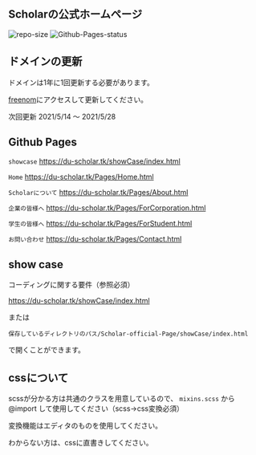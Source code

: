 ## Scholarの公式ホームページ

![repo-size](https://img.shields.io/github/repo-size/DU-Scholar/Scholar-official-Page)
![Github-Pages-status](https://img.shields.io/github/deployments/DU-Scholar/Scholar-official-Page/github-pages?label=Github-Pages)

## ドメインの更新

ドメインは1年に1回更新する必要があります。

[freenom](https://www.freenom.com/ja/index.html)にアクセスして更新してください。

次回更新 2021/5/14 〜 2021/5/28

## Github Pages

`showcase`  https://du-scholar.tk/showCase/index.html

`Home`  https://du-scholar.tk/Pages/Home.html

`Scholarについて`  https://du-scholar.tk/Pages/About.html

`企業の皆様へ`  https://du-scholar.tk/Pages/ForCorporation.html

`学生の皆様へ`  https://du-scholar.tk/Pages/ForStudent.html

`お問い合わせ`  https://du-scholar.tk/Pages/Contact.html


## show case

コーディングに関する要件（参照必須）

https://du-scholar.tk/showCase/index.html

または

`保存しているディレクトリのパス/Scholar-official-Page/showCase/index.html`

で開くことができます。

## cssについて

scssが分かる方は共通のクラスを用意しているので、 `mixins.scss` から @import して使用してください（scss→css変換必須）

変換機能はエディタのものを使用してください。

わからない方は、cssに直書きしてください。
